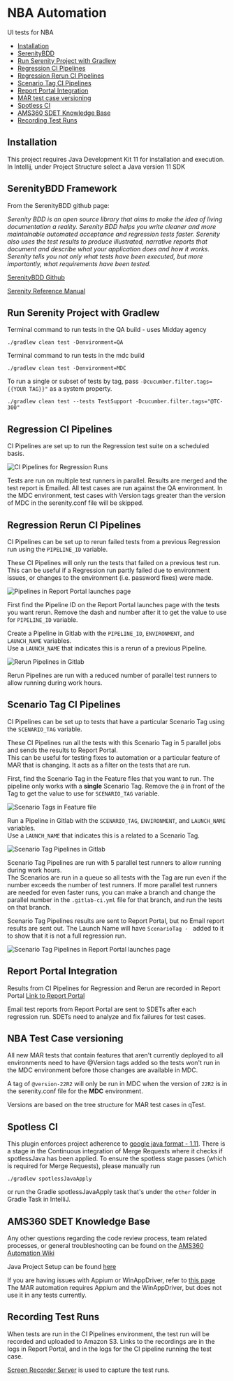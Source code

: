 # NBA Automation

UI tests for NBA
<!-- TOC -->
- [Installation](#installation)
- [SerenityBDD](#serenitybdd-framework)
- [Run Serenity Project with Gradlew](#run-serenity-project-with-gradlew)
- [Regression CI Pipelines](#regression-ci-pipelines) 
- [Regression Rerun CI Pipelines](#regression-rerun-ci-pipelines)
- [Scenario Tag CI Pipelines](#scenario-tag-ci-pipelines)
- [Report Portal Integration](#report-portal-integration) 
- [MAR test case versioning](#mar-test-case-versioning) 
- [Spotless CI](#spotless-ci) 
- [AMS360 SDET Knowledge Base](#ams360-sdet-knowledge-base)
- [Recording Test Runs](#recording-test-runs)
<!-- /TOC -->

## Installation

This project requires Java Development Kit 11 for installation and execution. 
In Intellij, under Project Structure select a Java version 11 SDK 
 
## SerenityBDD Framework

From the SerenityBDD github page:

*Serenity BDD is an open source library that aims to make the idea of living documentation a reality. Serenity BDD 
helps you write cleaner and more maintainable automated acceptance and regression tests faster. Serenity also uses 
the test results to produce illustrated, narrative reports that document and describe what your application does and 
how it works. Serenity tells you not only what tests have been executed, but more importantly, what requirements have 
been tested.*

[SerenityBDD Github](https://github.com/serenity-bdd)

[Serenity Reference Manual](http://thucydides.info/docs/serenity-staging/)
 
## Run Serenity Project with Gradlew

Terminal command to run tests in the QA build - uses Midday agency
       
    ./gradlew clean test -Denvironment=QA

Terminal command to run tests in the mdc build  
  
    ./gradlew clean test -Denvironment=MDC


To run a single or subset of tests by tag, pass `-Dcucumber.filter.tags={{YOUR TAG}}"` as a system property.
   
    ./gradlew clean test --tests TestSupport -Dcucumber.filter.tags="@TC-300"
   

## Regression CI Pipelines

CI Pipelines are set up to run the Regression test suite on a scheduled basis.

![CI Pipelines for Regression Runs](./images/Readme_regression.JPG)

Tests are run on multiple test runners in parallel.  Results are merged and the test report is Emailed.
All test cases are run against the QA environment.
In the MDC environment, test cases with Version tags greater than the version of MDC in the serenity.conf file will be skipped.

## Regression Rerun CI Pipelines


CI Pipelines can be set up to rerun failed tests from a previous Regression run using the `PIPELINE_ID` variable.

These CI Pipelines will only run the tests that failed on a previous test run.  
This can be useful if a Regression run partly failed due to environment issues, or changes to the environment (i.e. password fixes) were made.

![Pipelines in Report Portal launches page](./images/Readme_rerun1.JPG)

First find the Pipeline ID on the Report Portal launches page with the tests you want rerun.
Remove the dash and number after it to get the value to use for `PIPELINE_ID` variable.

Create a Pipeline in Gitlab with the `PIPELINE_ID`, `ENVIRONMENT`, and `LAUNCH_NAME` variables.  
Use a `LAUNCH_NAME` that indicates this is a rerun of a previous Pipeline.

![Rerun Pipelines in Gitlab](./images/Readme_rerun2.JPG)

Rerun Pipelines are run with a reduced number of parallel test runners to allow running during work hours.


## Scenario Tag CI Pipelines

CI Pipelines can be set up to tests that have a particular Scenario Tag using the `SCENARIO_TAG` variable.

These CI Pipelines run all the tests with this Scenario Tag in 5 parallel jobs and sends the results to Report Portal.  
This can be useful for testing fixes to automation or a particular feature of MAR that is changing.  It acts as a filter
on the tests that are run.

First, find the Scenario Tag in the Feature files that you want to run.  The pipeline only works with a **single**
Scenario Tag. Remove the  `@` in front of the Tag to get the value to use for `SCENARIO_TAG` variable.

![Scenario Tags in Feature file](./images/Readme_scenario_tag1.JPG)

Run a Pipeline in Gitlab with the `SCENARIO_TAG`, `ENVIRONMENT`, and `LAUNCH_NAME` variables.  
Use a `LAUNCH_NAME` that indicates this is a related to a Scenario Tag.

![Scenario Tag Pipelines in Gitlab](./images/Readme_scenario_tag3.JPG)

Scenario Tag Pipelines are run with 5 parallel test runners to allow running during work hours.  
The Scenarios are run in a queue so all tests with the Tag are run even if the number exceeds the number of test runners.
If more parallel test runners are needed for even faster runs, you can make a branch and change the parallel number in the `.gitlab-ci.yml` file 
for that branch, and run the tests on that branch.

Scenario Tag Pipelines results are sent to Report Portal, but no Email report results are sent out.
The Launch Name will have `ScenarioTag - ` added to it to show that it is not a full regression run.

![Scenario Tag Pipelines in Report Portal launches page](./images/Readme_scenario_tag2.JPG)



## Report Portal Integration

Results from CI Pipelines for Regression and Rerun are recorded in Report Portal 
[Link to Report Portal](http://172.17.113.196:8080/ui/#mar/launches/latest)

Email test reports from Report Portal are sent to SDETs after each regression run. SDETs need to analyze and fix failures for test cases.
    

## NBA Test Case versioning

All new MAR tests that contain features that aren't currently deployed to all environments need to have @Version tags 
added so the tests won't run in the MDC environment before those changes are available in MDC.

A tag of `@version-22R2` will only be run in MDC when the version of `22R2` is in the serenity.conf file for the **MDC** environment.

Versions are based on the tree structure for MAR test cases in qTest.

## Spotless CI

This plugin enforces project adherence to [google java format - 1.11](https://google.github.io/styleguide/javaguide.html).
There is a stage in the Continuous integration of Merge Requests where it checks if spotlessJava has been applied.
To ensure the spotless stage passes (which is required for Merge Requests), please manually run
    
    ./gradlew spotlessJavaApply
    
or run the Gradle spotlessJavaApply task that's under the `other` folder in Gradle Task in IntelliJ.

## AMS360 SDET Knowledge Base

Any other questions regarding the code review process, team related processes, or general troubleshooting
can be found on the [AMS360 Automation Wiki](http://wiki.vertafore.com/display/TEM/Automation)

Java Project Setup can be found [here](http://wiki.vertafore.com/display/TEM/Java+Project+Setup+for+AMS360)

If you are having issues with Appium or WinAppDriver, refer to [this page](http://wiki.vertafore.com/display/TEM/WinApp+Driver+Setup)
The MAR automation requires Appium and the WinAppDriver, but does not use it in any tests currently.

## Recording Test Runs

When tests are run in the CI Pipelines environment, the test run will be recorded and uploaded to Amazon S3.
Links to the recordings are in the logs in Report Portal, and in the logs for the CI pipeline running the test case.

[Screen Recorder Server](https://gitlab.com/vertafore/agency/sdet/screen-recorder-server) is used to capture the test runs.
